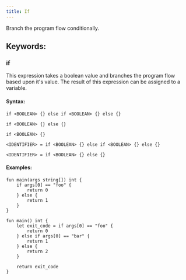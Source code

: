 ```yaml
---
title: If
---
```


Branch the program flow conditionally.

## Keywords:

### **if**

This expression takes a boolean value and branches the program flow based
upon it's value.
The result of this expression can be assigned to a variable.

#### Syntax:

```mirim
if <BOOLEAN> {} else if <BOOLEAN> {} else {}
```

```mirim
if <BOOLEAN> {} else {}
```

```mirim
if <BOOLEAN> {}
```

```mirim
<IDENTIFIER> = if <BOOLEAN> {} else if <BOOLEAN> {} else {}
```

```mirim
<IDENTIFIER> = if <BOOLEAN> {} else {}
```

#### Examples:

```mirim
fun main(args string[]) int {
    if args[0] == "foo" {
        return 0
    } else {
        return 1
    }
}
```

```mirim
fun main() int {
    let exit_code = if args[0] == "foo" {
        return 0
    } else if args[0] == "bar" {
        return 1
    } else {
        return 2
    }

    return exit_code
}
```
